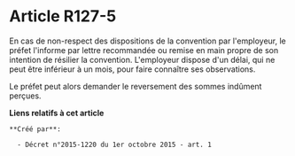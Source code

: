 # Article R127-5

En cas de non-respect des dispositions de la convention par l'employeur, le préfet l'informe par lettre recommandée ou remise
en main propre de son intention de résilier la convention. L'employeur dispose d'un délai, qui ne peut être inférieur à un
mois, pour faire connaître ses observations. 

Le préfet peut alors demander le reversement des sommes indûment perçues.

**Liens relatifs à cet article**

	**Créé par**:

	  - Décret n°2015-1220 du 1er octobre 2015 - art. 1
